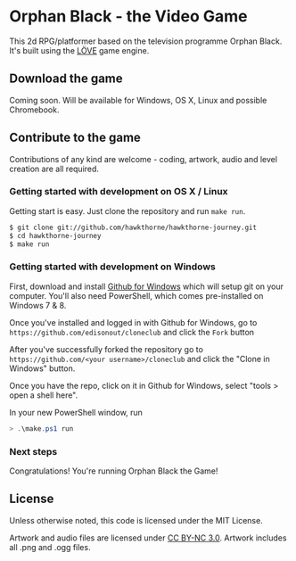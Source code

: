 # Orphan Black - the Video Game

This 2d RPG/platformer based on the television programme Orphan Black. It's built using the [LÖVE](https://love2d.org/) game engine.

## Download the game

Coming soon. Will be available for Windows, OS X, Linux and possible Chromebook.

## Contribute to the game

Contributions of any kind are welcome - coding, artwork, audio and level creation are all required.

### Getting started with development on OS X / Linux

Getting start is easy. Just clone the repository and run `make run`.

```bash
$ git clone git://github.com/hawkthorne/hawkthorne-journey.git
$ cd hawkthorne-journey
$ make run
```

### Getting started with development on Windows

First, download and install [Github for Windows](http://windows.github.com/) which will setup git on your computer. You'll also need PowerShell, which comes pre-installed on Windows 7 & 8.

Once you've installed and logged in with Github for Windows, go to `https://github.com/edisonout/cloneclub` and click the `Fork` button

After you've successfully forked the repository go to `https://github.com/<your username>/cloneclub` and click the "Clone in Windows" button.

Once you have the repo, click on it in Github for Windows, select "tools > open a shell here".

In your new PowerShell window, run

```powershell
> .\make.ps1 run
```
 
### Next steps

Congratulations! You're running Orphan Black the Game! 

## License

Unless otherwise noted, this code is licensed under the MIT License.

Artwork and audio files are licensed under [CC BY-NC 3.0](http://creativecommons.org/licenses/by-nc/3.0/). Artwork includes all .png and .ogg files.

